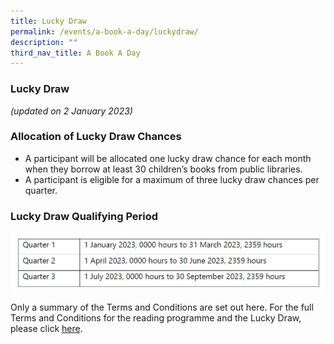 ```yaml
---
title: Lucky Draw
permalink: /events/a-book-a-day/luckydraw/
description: ""
third_nav_title: A Book A Day
---
```

### **Lucky Draw**

*(updated on 2 January 2023)*

### **Allocation of Lucky Draw Chances**

* A participant will be allocated one lucky draw chance for each month when they borrow at least 30 children’s books from public libraries.
* A participant is eligible for a maximum of three lucky draw chances per quarter.

### **Lucky Draw Qualifying Period**

![](/images/events/abookaday/abad%202023%20qualifying%20period.jpg)


Only a summary of the Terms and Conditions are set out here. For the full Terms and Conditions for the reading programme and the Lucky Draw, please click [here](/files/preschool/abad/lucky%20draw%20terms%20(21%20oct%2022)_a%20book%20a%20day%202023.pdf).